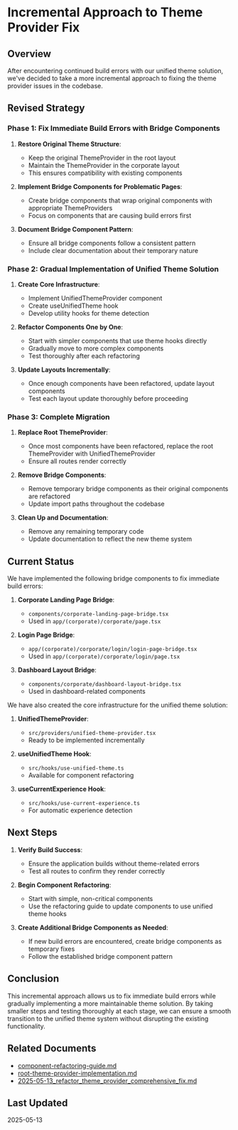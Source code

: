 # Incremental Approach to Theme Provider Fix

## Overview

After encountering continued build errors with our unified theme solution, we've decided to take a more incremental approach to fixing the theme provider issues in the codebase.

## Revised Strategy

### Phase 1: Fix Immediate Build Errors with Bridge Components

1. **Restore Original Theme Structure**:
   - Keep the original ThemeProvider in the root layout
   - Maintain the ThemeProvider in the corporate layout
   - This ensures compatibility with existing components

2. **Implement Bridge Components for Problematic Pages**:
   - Create bridge components that wrap original components with appropriate ThemeProviders
   - Focus on components that are causing build errors first

3. **Document Bridge Component Pattern**:
   - Ensure all bridge components follow a consistent pattern
   - Include clear documentation about their temporary nature

### Phase 2: Gradual Implementation of Unified Theme Solution

1. **Create Core Infrastructure**:
   - Implement UnifiedThemeProvider component
   - Create useUnifiedTheme hook
   - Develop utility hooks for theme detection

2. **Refactor Components One by One**:
   - Start with simpler components that use theme hooks directly
   - Gradually move to more complex components
   - Test thoroughly after each refactoring

3. **Update Layouts Incrementally**:
   - Once enough components have been refactored, update layout components
   - Test each layout update thoroughly before proceeding

### Phase 3: Complete Migration

1. **Replace Root ThemeProvider**:
   - Once most components have been refactored, replace the root ThemeProvider with UnifiedThemeProvider
   - Ensure all routes render correctly

2. **Remove Bridge Components**:
   - Remove temporary bridge components as their original components are refactored
   - Update import paths throughout the codebase

3. **Clean Up and Documentation**:
   - Remove any remaining temporary code
   - Update documentation to reflect the new theme system

## Current Status

We have implemented the following bridge components to fix immediate build errors:

1. **Corporate Landing Page Bridge**:
   - `components/corporate-landing-page-bridge.tsx`
   - Used in `app/(corporate)/corporate/page.tsx`

2. **Login Page Bridge**:
   - `app/(corporate)/corporate/login/login-page-bridge.tsx`
   - Used in `app/(corporate)/corporate/login/page.tsx`

3. **Dashboard Layout Bridge**:
   - `components/corporate/dashboard-layout-bridge.tsx`
   - Used in dashboard-related components

We have also created the core infrastructure for the unified theme solution:

1. **UnifiedThemeProvider**:
   - `src/providers/unified-theme-provider.tsx`
   - Ready to be implemented incrementally

2. **useUnifiedTheme Hook**:
   - `src/hooks/use-unified-theme.ts`
   - Available for component refactoring

3. **useCurrentExperience Hook**:
   - `src/hooks/use-current-experience.ts`
   - For automatic experience detection

## Next Steps

1. **Verify Build Success**:
   - Ensure the application builds without theme-related errors
   - Test all routes to confirm they render correctly

2. **Begin Component Refactoring**:
   - Start with simple, non-critical components
   - Use the refactoring guide to update components to use unified theme hooks

3. **Create Additional Bridge Components as Needed**:
   - If new build errors are encountered, create bridge components as temporary fixes
   - Follow the established bridge component pattern

## Conclusion

This incremental approach allows us to fix immediate build errors while gradually implementing a more maintainable theme solution. By taking smaller steps and testing thoroughly at each stage, we can ensure a smooth transition to the unified theme system without disrupting the existing functionality.

## Related Documents

- [component-refactoring-guide.md](./component-refactoring-guide.md)
- [root-theme-provider-implementation.md](./root-theme-provider-implementation.md)
- [2025-05-13_refactor_theme_provider_comprehensive_fix.md](./2025-05-13_refactor_theme_provider_comprehensive_fix.md)

## Last Updated

2025-05-13